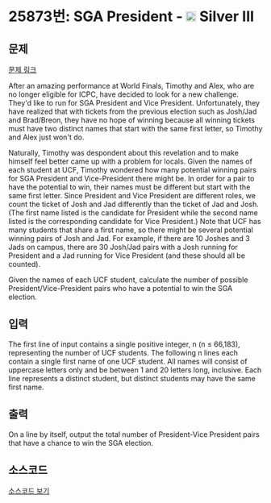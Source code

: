 # 25873번: SGA President - <img src="https://static.solved.ac/tier_small/8.svg" style="height:20px" /> Silver III

<!-- performance -->

<!-- 문제 제출 후 깃허브에 푸시를 했을 때 제출한 코드의 성능이 입력될 공간입니다.-->

<!-- end -->

## 문제

[문제 링크](https://boj.kr/25873)


<p>After an amazing performance at World Finals, Timothy and Alex, who are no longer eligible for ICPC, have decided to look for a new challenge. They'd like to run for SGA President and Vice President. Unfortunately, they have realized that with tickets from the previous election such as Josh/Jad and Brad/Breon, they have no hope of winning because all winning tickets must have two distinct names that start with the same first letter, so Timothy and Alex just won't do.</p>

<p>Naturally, Timothy was despondent about this revelation and to make himself feel better came up with a problem for locals. Given the names of each student at UCF, Timothy wondered how many potential winning pairs for SGA President and Vice-President there might be. In order for a pair to have the potential to win, their names must be different but start with the same first letter. Since President and Vice President are different roles, we count the ticket of Josh and Jad differently than the ticket of Jad and Josh. (The first name listed is the candidate for President while the second name listed is the corresponding candidate for Vice President.) Note that UCF has many students that share a first name, so there might be several potential winning pairs of Josh and Jad. For example, if there are 10 Joshes and 3 Jads on campus, there are 30 Josh/Jad pairs with a Josh running for President and a Jad running for Vice President (and these should all be counted).</p>

<p>Given the names of each UCF student, calculate the number of possible President/Vice-President pairs who have a potential to win the SGA election.</p>



## 입력


<p>The first line of input contains a single positive integer, n (n ≤ 66,183), representing the number of UCF students. The following n lines each contain a single first name of one UCF student. All names will consist of uppercase letters only and be between 1 and 20 letters long, inclusive. Each line represents a distinct student, but distinct students may have the same first name.</p>



## 출력


<p>On a line by itself, output the total number of President-Vice President pairs that have a chance to win the SGA election.</p>



## 소스코드

[소스코드 보기](SGA%20President.cpp)